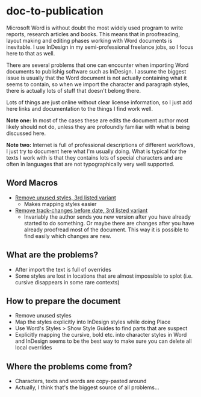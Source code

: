 # doc-to-publication

Microsoft Word is without doubt the most widely used program to write reports, research articles and books. This means that in proofreading, layout making and editing phases working with Word documents is inevitable. I use InDesign in my semi-professional freelance jobs, so I focus here to that as well.

There are several problems that one can encounter when importing Word documents to publishig software such as InDesign. I assume the biggest issue is usually that the Word document is not actually containing what it seems to contain, so when we import the character and paragraph styles, there is actually lots of stuff that doesn't belong there.

Lots of things are just online without clear license information, so I just add here links and documentation to the things I find work well.

**Note one:** In most of the cases these are edits the document author most likely should not do, unless they are profoundly familiar with what is being discussed here.

**Note two:** Internet is full of professional descriptions of different workflows, I just try to document here what I'm usually doing. What is typical for the texts I work with is that they contains lots of special characters and are often in languages that are not typographically very well supported.

## Word Macros

- [Remove unused styles, 3rd listed variant](https://answers.microsoft.com/en-us/office/forum/office_2010-word/word-2010-how-does-one-remove-any-unused-styles-in/d9d879ea-d89f-453d-bc8e-6d3dd6f4e48d?auth=1)
    - Makes mapping styles easier
- [Remove track-changes before date, 3rd listed variant](https://www.datanumen.com/blogs/4-quick-ways-view-accept-revisions-date-word-document)
    - Invariably the author sends you new version after you have already started to do something. Or maybe there are changes after you have already proofread most of the document. This way it is possible to find easily which changes are new.


## What are the problems?

- After import the text is full of overrides
- Some styles are lost in locations that are almost impossible to splot (i.e. cursive disappears in some rare contexts)

## How to prepare the document

- Remove unused styles
- Map the styles explicitly into InDesign styles while doing Place
- Use Word's Styles > Show Style Guides to find parts that are suspect
- Explicitly mapping the cursive, bold etc. into character styles in Word and InDesign seems to be the best way to make sure you can delete all local overrides

## Where the problems come from?

- Characters, texts and words are copy-pasted around 
- Actually, I think that's the biggest source of all problems…

